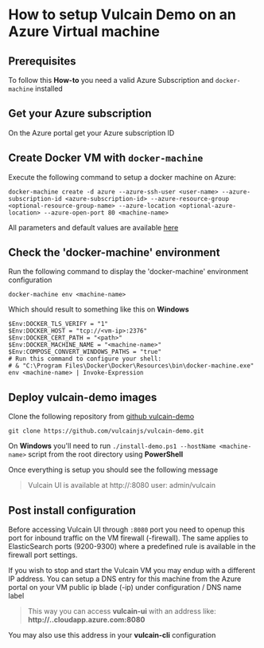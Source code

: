 # How to setup Vulcain Demo on an Azure Virtual machine

## Prerequisites
To follow this **How-to** you need a valid Azure Subscription and `docker-machine` installed 

## Get your Azure subscription
On the Azure portal get your Azure subscription ID

## Create Docker VM with `docker-machine`
Execute the following command to setup a docker machine on Azure:
```
docker-machine create -d azure --azure-ssh-user <user-name> --azure-subscription-id <azure-subscription-id> --azure-resource-group <optional-resource-group-name> --azure-location <optional-azure-location> --azure-open-port 80 <machine-name>
```
All parameters and default values are available [here](https://docs.docker.com/machine/drivers/azure/#options)


## Check the 'docker-machine' environment
Run the following command to display the 'docker-machine' environment configuration

```
docker-machine env <machine-name>
```

Which should result to something like this on **Windows**
```
$Env:DOCKER_TLS_VERIFY = "1"
$Env:DOCKER_HOST = "tcp://<vm-ip>:2376"
$Env:DOCKER_CERT_PATH = "<path>"
$Env:DOCKER_MACHINE_NAME = "<machine-name>"
$Env:COMPOSE_CONVERT_WINDOWS_PATHS = "true"
# Run this command to configure your shell:
# & "C:\Program Files\Docker\Docker\Resources\bin\docker-machine.exe" env <machine-name> | Invoke-Expression
```
## Deploy vulcain-demo images
Clone the following repository from [github vulcain-demo](https://github.com/vulcainjs/vulcain-demo.git)

`git clone https://github.com/vulcainjs/vulcain-demo.git`

On **Windows** you'll need to run `./install-demo.ps1 --hostName <machine-name>` script from the root directory using **PowerShell**

Once everything is setup you should see the following message

> Vulcain UI is available at http://<machine-ip>\:8080 user: admin/vulcain

## Post install configuration
Before accessing Vulcain UI through `:8080` port you need to openup this port for inbound traffic on the VM firewall (<machine-name>-firewall). The same applies to ElasticSearch ports (9200-9300) where a predefined rule is available in the firewall port settings.

If you wish to stop and start the Vulcain VM you may endup with a different IP address. You can setup a DNS entry for this machine from the Azure portal on your VM public ip blade (<machine-name>-ip) under configuration / DNS name label
> This way you can access **vulcain-ui** with an address like:<br/>
> **http://<dns-label>.<azure-region>.cloudapp.azure.com:8080**

You may also use this address in your **vulcain-cli** configuration
